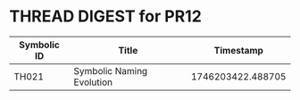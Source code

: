 # THREAD DIGEST for PR12

| Symbolic ID | Title | Timestamp |
|-------------|-------|-----------|
| TH021 | Symbolic Naming Evolution | 1746203422.488705 |